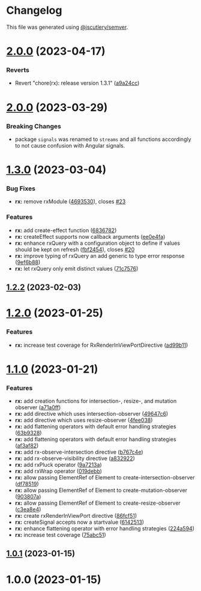 # Changelog

This file was generated using [@jscutlery/semver](https://github.com/jscutlery/semver).

# [2.0.0](https://github.com/code-workers-io/angular-kit/compare/rx-1.3.0...rx-2.0.0) (2023-04-17)


### Reverts

* Revert "chore(rx): release version 1.3.1" ([a9a24cc](https://github.com/code-workers-io/angular-kit/commit/a9a24ccc7daafd3e29b77433656901406cc472d9))



# [2.0.0](https://github.com/code-workers-io/angular-kit/compare/rx-1.3.0...rx-2.0.0) (2023-03-29)

### Breaking Changes
* package `signals` was renamed to `streams` and all functions accordingly to not cause confusion with Angular signals.


# [1.3.0](https://github.com/code-workers-io/angular-kit/compare/rx-1.2.2...rx-1.3.0) (2023-03-04)


### Bug Fixes

* **rx:** remove rxModule ([4693530](https://github.com/code-workers-io/angular-kit/commit/46935301d41919829068e6c76b6f5eeac4f55016)), closes [#23](https://github.com/code-workers-io/angular-kit/issues/23)


### Features

* **rx:** add create-effect function ([6836782](https://github.com/code-workers-io/angular-kit/commit/6836782049a59c9ff1ff2b6ef3436b382a4e58ab))
* **rx:** createEffect supports now callback arguments ([ee0e4fa](https://github.com/code-workers-io/angular-kit/commit/ee0e4faee8ebe30912c31f0a6b2b07feb04dcbed))
* **rx:** enhance rxQuery with a configuration object to define if values should be kept on refresh ([fbf2454](https://github.com/code-workers-io/angular-kit/commit/fbf2454307e312668b1747fdf458bff14a83c548)), closes [#20](https://github.com/code-workers-io/angular-kit/issues/20)
* **rx:** improve typing of rxQuery an add generic to type error response ([9ef6b88](https://github.com/code-workers-io/angular-kit/commit/9ef6b88915864dc944722432a1549f623303d37b))
* **rx:** let rxQuery only emit distinct values ([71c7576](https://github.com/code-workers-io/angular-kit/commit/71c75762c344b725befdf2d7bee14c0bd6eba99d))



## [1.2.2](https://github.com/code-workers-io/angular-kit/compare/rx-1.2.1...rx-1.2.2) (2023-02-03)



# [1.2.0](https://github.com/code-workers-io/angular-kit/compare/rx-1.1.0...rx-1.2.0) (2023-01-25)
### Features
* **rx:** increase test coverage for RxRenderInViewPortDirective ([ad99b11](https://github.com/code-workers-io/angular-kit/commit/ad99b11e64397ba817dc16b7775d528fdb1e78ac))


# [1.1.0](https://github.com/code-workers-io/angular-kit/compare/rx-1.0.1...rx-1.1.0) (2023-01-21)


### Features

* **rx:** add creation functions for intersection-, resize-, and mutation observer ([a71a0ff](https://github.com/code-workers-io/angular-kit/commit/a71a0ffa8bf6c77c11bcba9f760f4f2c6784cb5f))
* **rx:** add directive which uses intersection-observer ([49647c6](https://github.com/code-workers-io/angular-kit/commit/49647c6b3b5d20fa99f7bba7dfa7f27a78a0e792))
* **rx:** add directive which uses resize-observer ([4fee038](https://github.com/code-workers-io/angular-kit/commit/4fee03821a0207d9290b17826cd4ada3444c197d))
* **rx:** add flattening operators with default error handling strategies ([63b9328](https://github.com/code-workers-io/angular-kit/commit/63b9328937f80ade4d2bc7ab7110dc053464c211))
* **rx:** add flattening operators with default error handling strategies ([af3af82](https://github.com/code-workers-io/angular-kit/commit/af3af828171561bd7a1f91e495535c30c43fb59e))
* **rx:** add rx-observe-intersection directive ([b767c4e](https://github.com/code-workers-io/angular-kit/commit/b767c4e40cc6d021368e18a9b79eb45d54b6b8af))
* **rx:** add rx-observe-visibility directive ([a832922](https://github.com/code-workers-io/angular-kit/commit/a8329221838054a204b1baaa3777a584b68a75aa))
* **rx:** add rxPluck operator ([9a7213a](https://github.com/code-workers-io/angular-kit/commit/9a7213aa4062cf3c6ce6f76c958c1a2603ca5ec7))
* **rx:** add rxWrap operator ([019debb](https://github.com/code-workers-io/angular-kit/commit/019debb1a5a272e978f812144c3f83cfbe8991c8))
* **rx:** allow passing ElementRef of Element to create-intersection-observer ([df78519](https://github.com/code-workers-io/angular-kit/commit/df785196f6603e12cfc87e03160756bbe5d43346))
* **rx:** allow passing ElementRef of Element to create-mutation-observer ([903807a](https://github.com/code-workers-io/angular-kit/commit/903807ae29f523d915c8153e9af723150937c020))
* **rx:** allow passing ElementRef of Element to create-resize-observer ([c3ea8e4](https://github.com/code-workers-io/angular-kit/commit/c3ea8e4e99ed85969ade51e206631ab762f01788))
* **rx:** create rxRenderInViewPort directive ([86fcf51](https://github.com/code-workers-io/angular-kit/commit/86fcf518f1ff5464e732d73f116bdeefc8a22fdb))
* **rx:** createSignal accepts now a startvalue ([6142513](https://github.com/code-workers-io/angular-kit/commit/6142513918ceb87d4baaefe69e76dd177a3d38c3))
* **rx:** enhance flattening operator with error handling strategies ([224a594](https://github.com/code-workers-io/angular-kit/commit/224a5948e4d5a5dd47274419578c1967b4d5815d))
* **rx:** increase test coverage ([75abc51](https://github.com/code-workers-io/angular-kit/commit/75abc518ef8702014e3f01708c5598d2d306f5e9))



## [1.0.1](https://github.com/code-workers-io/angular-kit/compare/rx-1.0.0...rx-1.0.1) (2023-01-15)



# 1.0.0 (2023-01-15)
